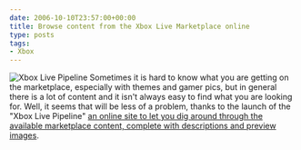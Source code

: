 ```yaml
---
date: 2006-10-10T23:57:00+00:00
title: Browse content from the Xbox Live Marketplace online
type: posts
tags:
- Xbox
---
```

![Xbox Live Pipeline](/images/XboxLivePipeline.png)
Sometimes it is hard to know what you are getting on the marketplace, especially with themes and gamer pics, but in general there is a lot of content and it isn't always easy to find what you are looking for. Well, it seems that will be less of a problem, thanks to the launch of the "Xbox Live Pipeline" [an online site to let you dig around through the available marketplace content, complete with descriptions and preview images](http://www.xboxlivepipeline.com/).
